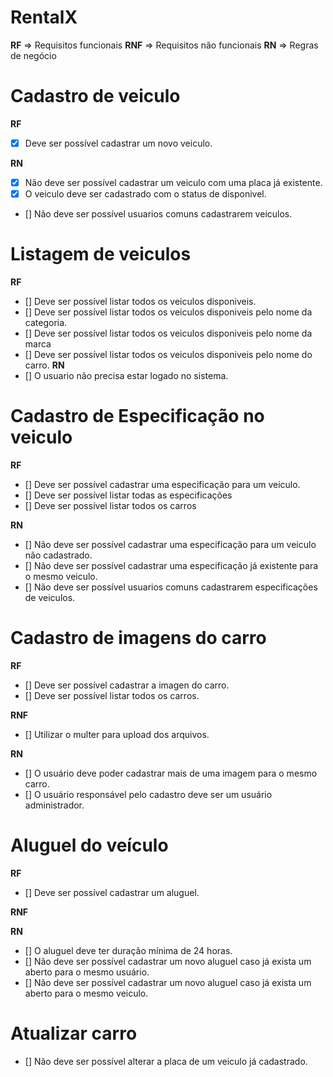 # RentalX

**RF** => Requisitos funcionais
**RNF** => Requisitos não funcionais
**RN** => Regras de negócio

# Cadastro de veiculo

**RF**
- [x] Deve ser possível cadastrar um novo veiculo.

**RN**
- [x] Não deve ser possível cadastrar um veiculo com uma placa já existente.
- [x] O veiculo deve ser cadastrado com o status de disponivel.
- [] Não deve ser possível usuarios comuns cadastrarem veiculos.

# Listagem de veiculos

**RF**
- [] Deve ser possível listar todos os veiculos disponiveis.
- [] Deve ser possível listar todos os veiculos disponiveis pelo nome da categoria.
- [] Deve ser possível listar todos os veiculos disponiveis pelo nome da marca
- [] Deve ser possível listar todos os veiculos disponiveis pelo nome do carro.
**RN**
- [] O usuario não precisa estar logado no sistema.

# Cadastro de Especificação no veiculo

**RF**
- [] Deve ser possível cadastrar uma especificação para um veiculo.
- [] Deve ser possível listar todas as especificações 
- [] Deve ser possível listar todos os carros

**RN**
- [] Não deve ser possível cadastrar uma especificação para um veiculo não cadastrado.
- [] Não deve ser possível cadastrar uma especificação já existente para o mesmo veiculo.
- [] Não deve ser possível usuarios comuns cadastrarem especificações de veiculos.

# Cadastro de imagens do carro

**RF**
- [] Deve ser possível cadastrar a imagen do carro.
- [] Deve ser possível listar todos os carros.

**RNF**
- [] Utilizar o multer para upload dos arquivos.

**RN**
- [] O usuário deve poder cadastrar mais de uma imagem para o mesmo carro.
- [] O usuário responsável pelo cadastro deve ser um usuário administrador.


# Aluguel do veículo

**RF**
- [] Deve ser possível cadastrar um aluguel.

**RNF**

**RN**
- [] O aluguel deve ter duração mínima de 24 horas.
- [] Não deve ser possível cadastrar um novo aluguel caso já exista um aberto para o mesmo usuário.
- [] Não deve ser possível cadastrar um novo aluguel caso já exista um aberto para o mesmo veiculo.

# Atualizar carro
- [] Não deve ser possível alterar a placa de um veiculo já cadastrado.